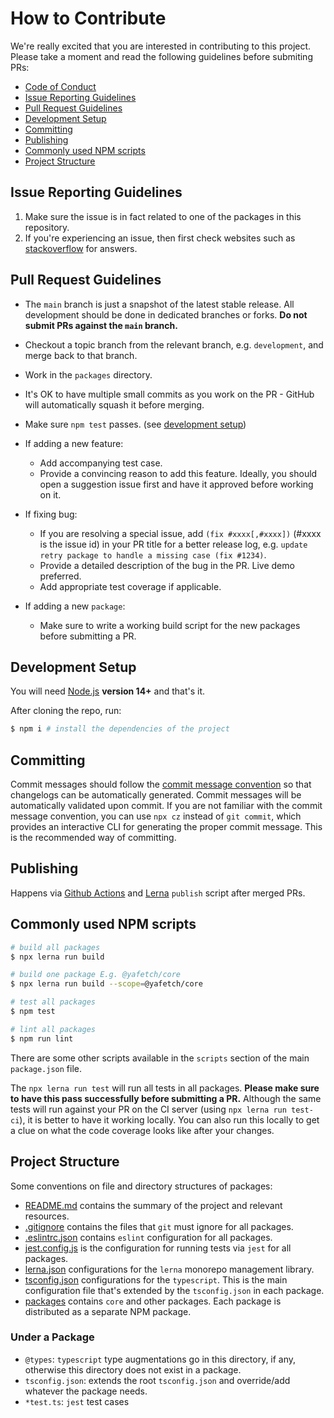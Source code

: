 # How to Contribute

We're really excited that you are interested in contributing to this project. Please take a moment and read the following guidelines before submiting PRs:

- [Code of Conduct](https://github.com/chickencoding123/yafetch/blob/main/.github/CODE_OF_CONDUCT.md)
- [Issue Reporting Guidelines](#issue-reporting-guidelines)
- [Pull Request Guidelines](#pull-request-guidelines)
- [Development Setup](#development-setup)
- [Committing](#committing)
- [Publishing](#publishing)
- [Commonly used NPM scripts](#commonly-used-npm-scripts)
- [Project Structure](#project-structure)

## Issue Reporting Guidelines

1. Make sure the issue is in fact related to one of the packages in this repository.
2. If you're experiencing an issue, then first check websites such as [stackoverflow](https://stackoverflow.com/search?q=yafetch) for answers.

## Pull Request Guidelines

- The `main` branch is just a snapshot of the latest stable release. All development should be done in dedicated branches or forks. **Do not submit PRs against the `main` branch.**

- Checkout a topic branch from the relevant branch, e.g. `development`, and merge back to that branch.

- Work in the `packages` directory.

- It's OK to have multiple small commits as you work on the PR - GitHub will automatically squash it before merging.

- Make sure `npm test` passes. (see [development setup](#development-setup))

- If adding a new feature:
  - Add accompanying test case.
  - Provide a convincing reason to add this feature. Ideally, you should open a suggestion issue first and have it approved before working on it.

- If fixing bug:
  - If you are resolving a special issue, add `(fix #xxxx[,#xxxx])` (#xxxx is the issue id) in your PR title for a better release log, e.g. `update retry package to handle a missing case (fix #1234)`.
  - Provide a detailed description of the bug in the PR. Live demo preferred.
  - Add appropriate test coverage if applicable.

- If adding a new `package`:
  -  Make sure to write a working build script for the new packages before submitting a PR.

## Development Setup

You will need [Node.js](https://nodejs.org) **version 14+** and that's it.

After cloning the repo, run:

``` bash
$ npm i # install the dependencies of the project
```

## Committing

Commit messages should follow the [commit message convention](./COMMIT_CONVENTION.md) so that changelogs can be automatically generated. Commit messages will be automatically validated upon commit. If you are not familiar with the commit message convention, you can use `npx cz` instead of `git commit`, which provides an interactive CLI for generating the proper commit message. This is the recommended way of committing.

## Publishing

Happens via [Github Actions](https://github.com/features/actions) and [Lerna](https://github.com/lerna/lerna) `publish` script after merged PRs.

## Commonly used NPM scripts

``` bash
# build all packages
$ npx lerna run build

# build one package E.g. @yafetch/core
$ npx lerna run build --scope=@yafetch/core

# test all packages
$ npm test

# lint all packages
$ npm run lint
```

There are some other scripts available in the `scripts` section of the main `package.json` file.

The `npx lerna run test` will run all tests in all packages. **Please make sure to have this pass successfully before submitting a PR.** Although the same tests will run against your PR on the CI server (using `npx lerna run test-ci`), it is better to have it working locally. You can also run this locally to get a clue on what the code coverage looks like after your changes.

## Project Structure

Some conventions on file and directory structures of packages:

- [README.md](https://github.com/chickencoding123/blob/main/README.md) contains the summary of the project and relevant resources.
- [.gitignore](https://github.com/chickencoding123/blob/main/.gitignore) contains the files that `git` must ignore for all packages.
- [.eslintrc.json](https://github.com/chickencoding123/blob/main/.eslintrc.json) contains `eslint` configuration for all packages.
- [jest.config.js](https://github.com/chickencoding123/blob/main/jest.config.js) is the configuration for running tests via `jest` for all packages.
- [lerna.json](https://github.com/chickencoding123/blob/main/lerna.json) configurations for the `lerna` monorepo management library.
- [tsconfig.json](https://github.com/chickencoding123/blob/main/tsconfig.json) configurations for the `typescript`. This is the main configuration file that's extended by the `tsconfig.json` in each package.
- [packages](https://github.com/chickencoding123/blob/main/packages) contains `core` and other packages. Each package is distributed as a separate NPM package.

### Under a Package
  - `@types`: `typescript` type augmentations go in this directory, if any, otherwise this directory does not exist in a package.
  - `tsconfig.json`: extends the root `tsconfig.json` and override/add whatever the package needs.
  - `*test.ts`: `jest` test cases
